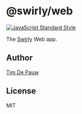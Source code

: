 # @swirly/web

[![JavaScript Standard Style](https://img.shields.io/badge/code%20style-standard-brightgreen.svg)](https://standardjs.com/)

The [Swirly](https://github.com/timdp/swirly) Web app.

## Author

[Tim De Pauw](https://tmdpw.eu/)

## License

MIT
